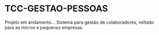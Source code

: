 # TCC-GESTAO-PESSOAS

Projeto em andamento...
Sistema para gestão de colaboradores, voltado para as micros e pequenas empresas.
